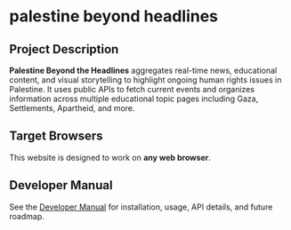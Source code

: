 # palestine beyond headlines

## Project Description
**Palestine Beyond the Headlines** aggregates real-time news, educational content, and visual storytelling to highlight ongoing human rights issues in Palestine. It uses public APIs to fetch current events and organizes information across multiple educational topic pages including Gaza, Settlements, Apartheid, and more.

## Target Browsers
This website is designed to work on **any web browser**.

## Developer Manual
See the [Developer Manual](docs/DEVELOPER_MANUAL.md) for installation, usage, API details, and future roadmap.

